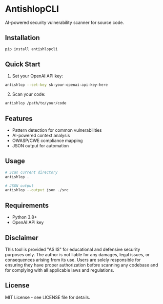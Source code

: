 # AntishlopCLI

AI-powered security vulnerability scanner for source code.

## Installation

```bash
pip install antishlopcli
```

## Quick Start

1. Set your OpenAI API key:
```bash
antishlop --set-key sk-your-openai-api-key-here
```

2. Scan your code:
```bash
antishlop /path/to/your/code
```

## Features

- Pattern detection for common vulnerabilities
- AI-powered context analysis 
- OWASP/CWE compliance mapping
- JSON output for automation

## Usage

```bash
# Scan current directory
antishlop .

# JSON output
antishlop --output json ./src
```

## Requirements

- Python 3.8+
- OpenAI API key

## Disclaimer

This tool is provided "AS IS" for educational and defensive security purposes only. The author is not liable for any damages, legal issues, or consequences arising from its use. Users are solely responsible for ensuring they have proper authorization before scanning any codebase and for complying with all applicable laws and regulations.

## License

MIT License - see LICENSE file for details.